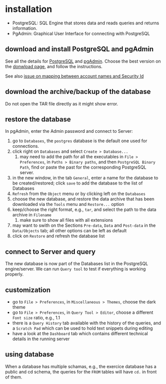 # installation

- PostgreSQL: SQL Engine that stores data and reads queries and returns information.
- PgAdmin: Graphical User Interface for connecting with PostgreSQL

## download and install PostgreSQL and pgAdmin

See all the details for [PostgreSQL](https://www.postgresql.org/) and [pgAdmin](https://www.pgadmin.org/). Choose the best version on the [donwload page](https://www.postgresql.org/download/), and follow the instructions.

See also [issue on mapping between account names and Security Id](https://stackoverflow.com/questions/70665044/workgroup-user-no-mapping-between-account-names-and-security-id-was-done/74065107#74065107)

## download the archive/backup of the database

Do not open the TAR file directly as it might show error.

## restore the database

In pgAdmin, enter the Admin password and connect to Server:

1. go to `Databases`, the `postgres` database is the default one used for connections.
2. click right on `Databases` and select `Create > Database...`
   1. may need to add the path for all the executables in `File > Preferences`, in `Paths > Binary paths`, and then `PostgreSQL Binary Path`, find or paste the past for the corresponding PostgreSQL server.
3. in the new window, in the tab `General`, enter a name for the database to be created/restored; click `save` to add the database to the list of Databases
4. `Refresh` from the `Object` menu or by clicking left on the `Databases`
5. choose the new database, and restore the data archive that has been downloaded via the `Tools` menu and `Restore...` option
6. keep/choose the right format, e.g., `tar`, and select the path to the data archive in `Filename`
   1. make sure to show all files with all extensions
7. may want to swith on the Sections `Pre-data`, `Data` and `Post-data` in the `Data/Objects` tab; all other options can be left as default
8. click on `Restore` and refresh the database list

## connect to Server and query

The new database is now part of the Databases list in the PostgreSQL engine/server. We can run `Query tool` to test if everything is working properly.

## customization

- go to `File > Preferences`, in `Miscellaneous > Themes`, choose the dark theme
- go to `File > Preferences`, in `Query Tool > Editor`, choose a different `Font size` ratio, e.g., 1.1
- there is a `Query History` tab available with the history of the queries, and a `Scratch Pad` which can be used to hold text snippets during editing
- have a look at the `Dashboard` tab which contains different technical details in the running server

## using database

When a database has multiple schamas, e.g., the exercice database has a public and cd schema, the queries for the `FROM` tables will have `cd.` in front of them.